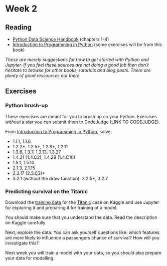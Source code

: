 # Week 2
## Reading
- [Python Data Science Handbook](https://jakevdp.github.io/PythonDataScienceHandbook/) (chapters 1-4)
- [Introduction to Programming in Python](https://introcs.cs.princeton.edu/python/home/) (some exercises will be from this book)

_These are merely suggestions for how to get started with Python and Jupyter. If you feel these sources are not doing a good job then don't hesitate to browse for other books, tutorials and blog posts. There are plenty of good ressources out there._

## Exercises
### Python brush-up
These exercises are meant for you to brush up on your Python. Exercises *without* a star you can submit them to CodeJudge (LINK TO CODEJUDGE).

From [Introduction to Programming in Python](https://introcs.cs.princeton.edu/python/home/), solve 

- 1.1.1, 1.1.6
- 1.2.2*, 1.2.5*, 1.2.8*, 1.2.11
- 1.3.6, 1.3.7, 1.3.13, 1.3.27
- 1.4.21 (1.4.C2), 1.4.29 (1.4.C10)
- 1.5.1, 1.5.10
- 2.1.3, 2.1.15
- 2.3.17 (2.3.C3)*
- 3.2.1 (without the draw function), 3.2.5*, 3.2.7

### Predicting survival on the Titanic
Download the [training data](https://github.com/patrickcording/02807-comp-tools/blob/master/docker/work/data/titanic_train.csv) for the [Titanic](https://www.kaggle.com/c/titanic/overview) case on Kaggle and use Jupyter for exploring it and preparing it for training of a model. 

You should make sure that you understand the data. Read the description on Kaggle carefully. 

Next, explore the data. You can ask yourself questions like: which features are more likely to influence a passengers chance of survival? How will you investigate this?  

Next week you will train a model with your data, so you should also prepare your data for modelling. 

